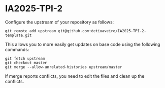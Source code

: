 # IA2025-TPI-2

Configure the upstream of your repository as follows:

```console
git remote add upstream git@github.com:detiuaveiro/IA2025-TPI-2-template.git
```

This allows you to more easily get updates on base code using the following commands:

```console
git fetch upstream
git checkout master
git merge --allow-unrelated-histories upstream/master
```

If merge reports conflicts, you need to edit the files and clean up the conflicts.

